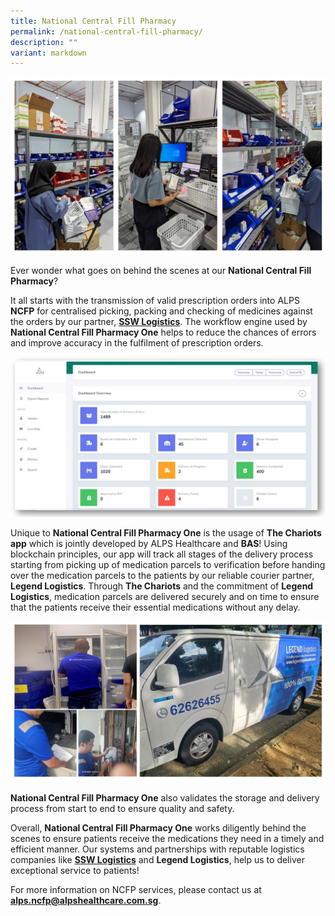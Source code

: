```yaml
---
title: National Central Fill Pharmacy
permalink: /national-central-fill-pharmacy/
description: ""
variant: markdown
---
```

![](/images/alps_ncfp_teammates_2024_mar_05.jpg)

Ever wonder what goes on behind the scenes at our **National Central Fill Pharmacy**? 

It all starts with the transmission of valid prescription orders into ALPS **NCFP** for centralised picking, packing and checking of medicines against the orders by our partner, **[SSW Logistics](https://www.ssw.com.sg/About%20Us.html)**. The workflow engine used by **National Central Fill Pharmacy One** helps to reduce the chances of errors and improve accuracy in the fulfilment of prescription orders.

![](/images/alps_ncfp_dashboard_2024_mar_05.jpg)

Unique to **National Central Fill Pharmacy One** is the usage of **The Chariots app** which is jointly developed by ALPS Healthcare and **BAS**! Using blockchain principles, our app will track all stages of the delivery process starting from picking up of medication parcels to verification before handing over the medication parcels to the patients by our reliable courier partner, **Legend Logistics**. Through **The Chariots** and the commitment of **Legend Logistics**, medication parcels are delivered securely and on time to ensure that the patients receive their essential medications without any delay.

![](/images/alps_ncfp_delivery_2024_mar_05.jpg)

**National Central Fill Pharmacy One** also validates the storage and delivery process from start to end to ensure quality and safety. 

Overall, **National Central Fill Pharmacy One** works diligently behind the scenes to ensure patients receive the medications they need in a timely and efficient manner. Our systems and partnerships with reputable logistics companies like **[SSW Logistics](https://www.ssw.com.sg/About%20Us.html)** and **Legend Logistics**, help us to deliver exceptional service to patients!

For more information on NCFP services, please contact us at **[alps.ncfp@alpshealthcare.com.sg](alps.ncfp@alpshealthcare.com.sg)**.